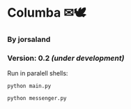 # Columba &#9993;&#128330;

### By jorsaland

### Version: 0.2 *(under development)*

Run in paralell shells:

`python main.py`

`python messenger.py`